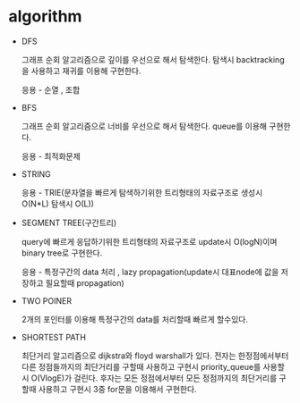 # algorithm

* DFS

  그래프 순회 알고리즘으로 깊이를 우선으로 해서 탐색한다. 탐색시 backtracking을 사용하고 재귀를 이용해 구현한다.
  
  응용 - 순열 , 조합 

* BFS

  그래프 순회 알고리즘으로 너비를 우선으로 해서 탐색한다. queue를 이용해 구현한다.
  
  응용 - 최적화문제 

* STRING

  응용 - TRIE(문자열을 빠르게 탐색하기위한 트리형태의 자료구조로 생성시 O(N*L) 탐색시 O(L)) 

* SEGMENT TREE(구간트리)

  query에 빠르게 응답하기위한 트리형태의 자료구조로 update시 O(logN)이며 binary tree로 구현한다.

  응용 - 특정구간의 data 처리 , lazy propagation(update시 대표node에 값을 저장하고 필요할때 propagation)
  
* TWO POINER 

  2개의 포인터를 이용해 특정구간의 data를 처리할때 빠르게 할수있다. 

* SHORTEST PATH

  최단거리 알고리즘으로 dijkstra와 floyd warshall가 있다. 전자는 한정점에서부터 다른 정점들까지의 최단거리를
  구할때 사용하고 구현시 priority_queue를 사용할시 O(VlogE)가 걸린다.
  후자는 모든 정점에서부터 모든 정점까지의 최단거리를 구할때 사용하고 구현시 3중 for문을 이용해서 구현한다.
